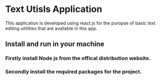 # Text Utisls Application

This application is developed using react.js for the puropse of basic text editing uitilities that are available in this app.

## Install and run in your machine

### Firstly install Node js from the offical distribution website.
### Secondly install the required packages for the project.
